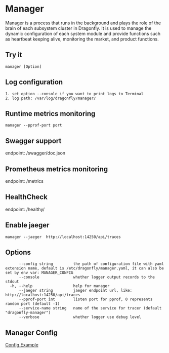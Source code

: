 # Manager

Manager is a process that runs in the background
and plays the role of the brain of each subsystem cluster in Dragonfly.
It is used to manage the dynamic
configuration of each system module and provide functions
such as heartbeat keeping alive, monitoring the market, and product functions.

## Try it

```text
manager [Option]
```

## Log configuration

```text
1. set option --console if you want to print logs to Terminal
2. log path: /var/log/dragonfly/manager/
```

## Runtime metrics monitoring

```text
manager --pprof-port port
```

## Swagger support

endpoint: /swagger/doc.json

## Prometheus metrics monitoring

endpoint:  /metrics  

## HealthCheck

endpoint: /healthy/

## Enable jaeger

```text
manager --jaeger  http://localhost:14250/api/traces
```

## Options

<!-- markdownlint-disable -->
```text
      --config string         the path of configuration file with yaml extension name, default is /etc/dragonfly/manager.yaml, it can also be set by env var: MANAGER_CONFIG
      --console               whether logger output records to the stdout
  -h, --help                  help for manager
      --jaeger string         jaeger endpoint url, like: http://localhost:14250/api/traces
      --pprof-port int        listen port for pprof, 0 represents random port (default -1)
      --service-name string   name of the service for tracer (default "dragonfly-manager")
      --verbose               whether logger use debug level
```
<!-- markdownlint-restore -->

## Manager Config

[Config Example](../config/manager.yaml)
